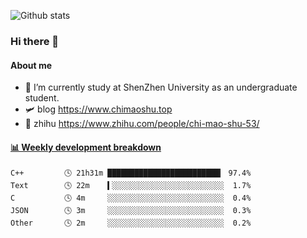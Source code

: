 ![Github stats](https://github-readme-stats.vercel.app/api?username=chimaoshu&show_icons=true&theme=cobalt)

### Hi there 👋

#### About me

- 🏫 I’m currently study at ShenZhen University as an undergraduate student.
- 🛩️ blog  https://www.chimaoshu.top
- 🎯 zhihu https://www.zhihu.com/people/chi-mao-shu-53/

<!-- waka-box start -->
#### <a href="https://gist.github.com/e235103f6d3ace58395a9ff863c34467" target="_blank">📊 Weekly development breakdown</a>
```text
C++         🕓 21h31m █████████████████████████▎ 97.4%
Text        🕓 22m    ▍░░░░░░░░░░░░░░░░░░░░░░░░░  1.7%
C           🕓 4m     ░░░░░░░░░░░░░░░░░░░░░░░░░░  0.4%
JSON        🕓 3m     ░░░░░░░░░░░░░░░░░░░░░░░░░░  0.3%
Other       🕓 2m     ░░░░░░░░░░░░░░░░░░░░░░░░░░  0.2%
```
<!-- Powered by https://github.com/YouEclipse/waka-box-go . -->
<!-- waka-box end -->
